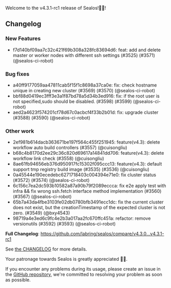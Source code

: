 Welcome to the v4.3.1-rc1 release of Sealos!🎉🎉!



## Changelog
### New Features
* f7d140bf09aa7c32c421f69b308a328fc83694d6: feat: add and delete master or worker nodes with different ssh settings (#3525) (#3571) (@sealos-ci-robot)
### Bug fixes
* a40ff9177059aa47811cab5f15f1c8698a37ca0e: fix: check hostname unique in creating new cluster (#3569) (#3570) (@sealos-ci-robot)
* bbf88d0419ec3fff3e3a1f87bd78a5d34b3ed916: fix: if the root user is not specified,sudo should be disabled. (#3598) (#3599) (@sealos-ci-robot)
* aed2a4623f574201cf78d67c0acbcf4f33b2b01d: fix: upgrade cluster (#3588) (#3590) (@sealos-ci-robot)
### Other work
* 2ef981b614dacb363671be197f564c455f251945: feature(v4.3):  delete workflow auto build controllers (#3557) (@cuisongliu)
* b68c4b8170d2ee29c36c820d69617a14841dd706: feature(v4.3):  delete workflow link check (#3558) (@cuisongliu)
* 8ae61fb94656eb376d950917fc15302f095ccc13: feature(v4.3): default support tmp registry build image (#3535) (#3536) (@cuisongliu)
* 0a45544e190ecedebc6271718403c004394e71e0: fix cluster status (#3572) (#3574) (@sealos-ci-robot)
* 6c156c7ea2dc593b10582a87a90b79f2089eccca: fix e2e apply test with infra && fix wrong ssh.fetch interface method implementation (#3560) (#3567) (@sealos-ci-robot)
* 65b7a43da4fbe3103fe02db0780bfb3491ecc1dc: fix the current cluster does not exist, but the creationTimestamp of the expected cluster is not zero. (#3549) (@bxy4543)
* 98719a4e3ed6c9fc4e2b3a017aa2fc670ffc451a: refactor: remove versionutils (#3592) (#3593) (@sealos-ci-robot)

**Full Changelog**: https://github.com/labring/sealos/compare/v4.3.0...v4.3.1-rc1

See [the CHANGELOG](https://github.com/labring/sealos/blob/main/CHANGELOG/CHANGELOG.md) for more details.

Your patronage towards Sealos is greatly appreciated 🎉🎉.

If you encounter any problems during its usage, please create an issue in the [GitHub repository](https://github.com/labring/sealos), we're committed to resolving your problem as soon as possible.
